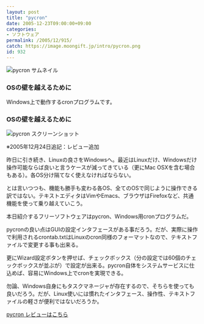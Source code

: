 ```yaml
---
layout: post
title: "pycron"
date: 2005-12-23T09:00:00+09:00
categories:
- ソフトウェア
permalink: /2005/12/915/
catch: https://image.moongift.jp/intro/pycron.png
id: 932
---
```

 ![pycron サムネイル](https://image.moongift.jp/intro/pycron.s.png "pycron サムネイル")
  

### OSの壁を越えるために
  
Windows上で動作するcronプログラムです。  
<!--more-->  

### OSの壁を越えるために
  

![pycron スクリーンショット](https://image.moongift.jp/intro/pycron.png "pycron スクリーンショット")

  

※2005年12月24日追記：レビュー追加

  

昨日に引き続き、Linuxの良さをWindowsへ。最近はLinuxだけ、Windowsだけ操作可能ならば良いと言うケースが減ってきている（更にMac OSXを含む場合もある）。各OS分け隔てなく使えなければならない。

  

とは言いつつも、機能も勝手も変わる各OS、全てのOSで同じように操作できる訳ではない。テキストエディタはVimやEmacs、ブラウザはFirefoxなど、共通機能を使って乗り越えていこう。

  

本日紹介するフリーソフトウェアはpycron、Windows用cronプログラムだ。

  

pycronの良い点はGUIの設定インタフェースがある事だろう。だが、実際に操作で利用されるcrontab.txtはLinuxのcron同様のフォーマットなので、テキストファイルで変更する事も出来る。

  

更にWizard設定ボタンを押せば、チェックボックス（分の設定では60個のチェックボックスが並ぶが）で設定が出来る。pycron自体をシステムサービスに仕込めば、容易にWindows上でcronを実現できる。

  

勿論、Windows自身にもタスクマネージャが存在するので、そちらを使っても良いだろう。だが、Linux使いには慣れたインタフェース、操作性、テキストファイルの軽さが便利ではないだろうか。

  

[pycron レビューはこちら](http://fw.moongift.jp/review/i-940.html)

